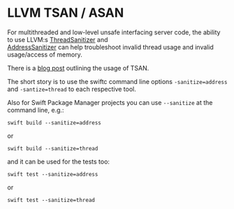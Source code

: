 # LLVM TSAN / ASAN

For multithreaded and low-level unsafe interfacing server code, the ability to use LLVM:s [ThreadSanitizer](https://clang.llvm.org/docs/ThreadSanitizer.html) and  
[AddressSanitizer](https://clang.llvm.org/docs/AddressSanitizer.html) can help troubleshoot invalid thread usage and invalid usage/access of memory.

There is a [blog post](https://swift.org/blog/tsan-support-on-linux/) outlining the usage of TSAN.

The short story is to use the swiftc command line options `-sanitize=address` and `-santize=thread` to each respective tool.

Also for Swift Package Manager projects you can use `--sanitize` at the command line, e.g.:

    swift build --sanitize=address

or

    swift build --sanitize=thread

and it can be used for the tests too:

    swift test --sanitize=address

or

    swift test --sanitize=thread
